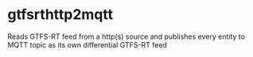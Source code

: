 # gtfsrthttp2mqtt

Reads GTFS-RT feed from a http(s) source and publishes every entity to MQTT topic as its own differential GTFS-RT feed
